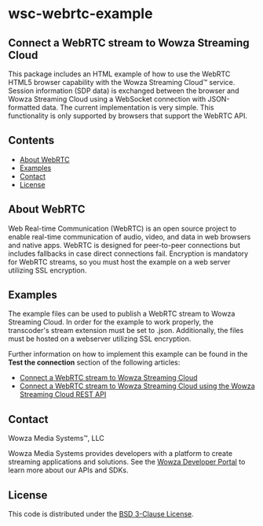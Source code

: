 # wsc-webrtc-example

## Connect a WebRTC stream to Wowza Streaming Cloud

This package includes an HTML example of how to use the WebRTC HTML5 browser capability with the Wowza Streaming Cloud™ service. Session information (SDP data) is exchanged between the browser and Wowza Streaming Cloud using a WebSocket connection with JSON-formatted data. The current implementation is very simple. This functionality is only supported by browsers that support the WebRTC API.

## Contents

- [About WebRTC](#about)
- [Examples](#examples)
- [Contact](#contact)
- [License](#license)

<a name="about"></a>

## About WebRTC

Web Real-time Communication (WebRTC) is an open source project to enable real-time communication of audio, video, and data in web browsers and native apps. WebRTC is designed for peer-to-peer connections but includes fallbacks in case direct connections fail. Encryption is mandatory for WebRTC streams, so you must host the example on a web server utilizing SSL encryption.

## Examples

The example files can be used to publish a WebRTC stream to Wowza Streaming Cloud. In order for the example to work properly, the transcoder's stream extension must be set to .json. Additionally, the files must be hosted on a webserver utilizing SSL encryption.

Further information on how to implement this example can be found in the **Test the connection** section of the following articles:

* [Connect a WebRTC stream to Wowza Streaming Cloud](https://www.wowza.com/docs/connect-a-webrtc-stream-to-wowza-streaming-cloud)
* [Connect a WebRTC stream to Wowza Streaming Cloud using the Wowza Streaming Cloud REST API](https://www.wowza.com/docs/connect-a-webrtc-stream-to-wowza-streaming-cloud-using-the-wowza-streaming-cloud-rest-api)

## Contact

Wowza Media Systems™, LLC

Wowza Media Systems provides developers with a platform to create streaming applications and solutions. See the [Wowza Developer Portal](https://www.wowza.com/resources/developers) to learn more about our APIs and SDKs.

## License

This code is distributed under the [BSD 3-Clause License](https://github.com/WowzaMediaSystems/wsc-webrtc-example/blob/master/LICENSE.txt).